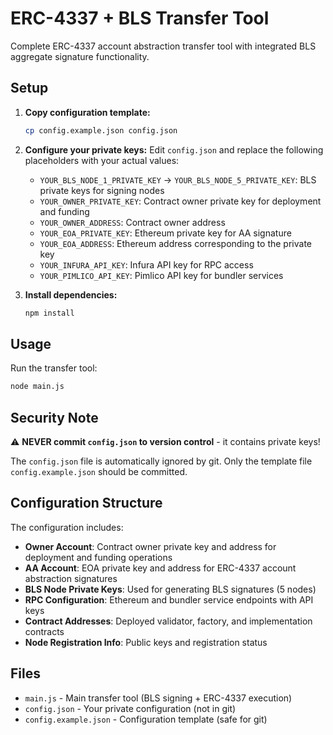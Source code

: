 # ERC-4337 + BLS Transfer Tool

Complete ERC-4337 account abstraction transfer tool with integrated BLS aggregate signature functionality.

## Setup

1. **Copy configuration template:**
   ```bash
   cp config.example.json config.json
   ```

2. **Configure your private keys:**
   Edit `config.json` and replace the following placeholders with your actual values:
   - `YOUR_BLS_NODE_1_PRIVATE_KEY` → `YOUR_BLS_NODE_5_PRIVATE_KEY`: BLS private keys for signing nodes
   - `YOUR_OWNER_PRIVATE_KEY`: Contract owner private key for deployment and funding
   - `YOUR_OWNER_ADDRESS`: Contract owner address
   - `YOUR_EOA_PRIVATE_KEY`: Ethereum private key for AA signature
   - `YOUR_EOA_ADDRESS`: Ethereum address corresponding to the private key
   - `YOUR_INFURA_API_KEY`: Infura API key for RPC access
   - `YOUR_PIMLICO_API_KEY`: Pimlico API key for bundler services

3. **Install dependencies:**
   ```bash
   npm install
   ```

## Usage

Run the transfer tool:
```bash
node main.js
```

## Security Note

⚠️ **NEVER commit `config.json` to version control** - it contains private keys!

The `config.json` file is automatically ignored by git. Only the template file `config.example.json` should be committed.

## Configuration Structure

The configuration includes:
- **Owner Account**: Contract owner private key and address for deployment and funding operations
- **AA Account**: EOA private key and address for ERC-4337 account abstraction signatures
- **BLS Node Private Keys**: Used for generating BLS signatures (5 nodes)
- **RPC Configuration**: Ethereum and bundler service endpoints with API keys
- **Contract Addresses**: Deployed validator, factory, and implementation contracts
- **Node Registration Info**: Public keys and registration status

## Files

- `main.js` - Main transfer tool (BLS signing + ERC-4337 execution)
- `config.json` - Your private configuration (not in git)
- `config.example.json` - Configuration template (safe for git)